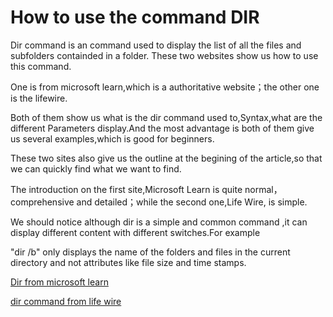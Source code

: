 # How to use the command DIR


Dir command is an command used to display the list of all the files and subfolders containded in a folder. These two websites show us how to use this command.

One is from microsoft learn,which is a authoritative website；the other one is the lifewire.

Both of them show us what is the dir command used to,Syntax,what are the different Parameters display.And the most advantage is both of them give us several examples,which is good for beginners.

These two sites also give us the outline at the begining of the article,so that we can quickly find what we want to find.

The introduction on the first site,Microsoft Learn is quite normal，comprehensive and detailed；while the second one,Life Wire, is simple.

We should notice although dir is a simple and common command ,it can display different content with different switches.For example

"dir /b" only displays the name of the folders and files in the current directory and not attributes like file size and time stamps.



[Dir from microsoft learn](https://learn.microsoft.com/en-us/windows-server/administration/windows-commands/dir)

[dir command from life wire](https://www.lifewire.com/dir-command-4050018)

